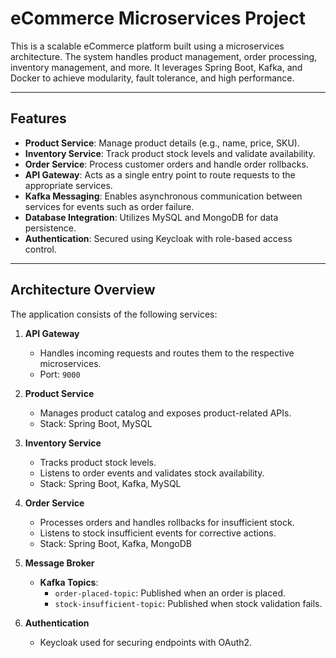 # eCommerce Microservices Project

This is a scalable eCommerce platform built using a microservices architecture. The system handles product management, order processing, inventory management, and more. It leverages Spring Boot, Kafka, and Docker to achieve modularity, fault tolerance, and high performance.

---

## Features

- **Product Service**: Manage product details (e.g., name, price, SKU).
- **Inventory Service**: Track product stock levels and validate availability.
- **Order Service**: Process customer orders and handle order rollbacks.
- **API Gateway**: Acts as a single entry point to route requests to the appropriate services.
- **Kafka Messaging**: Enables asynchronous communication between services for events such as order failure.
- **Database Integration**: Utilizes MySQL and MongoDB for data persistence.
- **Authentication**: Secured using Keycloak with role-based access control.

---

## Architecture Overview

The application consists of the following services:

1. **API Gateway**  
   - Handles incoming requests and routes them to the respective microservices.
   - Port: `9000`

2. **Product Service**  
   - Manages product catalog and exposes product-related APIs.
   - Stack: Spring Boot, MySQL

3. **Inventory Service**  
   - Tracks product stock levels.
   - Listens to order events and validates stock availability.
   - Stack: Spring Boot, Kafka, MySQL

4. **Order Service**  
   - Processes orders and handles rollbacks for insufficient stock.
   - Listens to stock insufficient events for corrective actions.
   - Stack: Spring Boot, Kafka, MongoDB

5. **Message Broker**  
   - **Kafka Topics**:
     - `order-placed-topic`: Published when an order is placed.
     - `stock-insufficient-topic`: Published when stock validation fails.

6. **Authentication**  
   - Keycloak used for securing endpoints with OAuth2.
